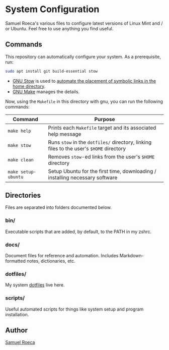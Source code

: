 # System Configuration

Samuel Roeca's various files to configure latest versions of Linux Mint and / or Ubuntu. Feel free to use anything you find useful.

## Commands

This repository can automatically configure your system. As a prerequisite, run:

```bash
sudo apt install git build-essential stow
```

- [GNU Stow](https://www.gnu.org/software/stow/) is used to [automate the placement of symbolic links in the home directory](https://alexpearce.me/2016/02/managing-dotfiles-with-stow/).
- [GNU Make](https://www.gnu.org/software/make/) manages the details.

Now, using the `Makefile` in this directory with gnu, you can run the following commands:

| Command             | Purpose                                                                                 |
| ------------------- | --------------------------------------------------------------------------------------- |
| `make help`         | Prints each `Makefile` target and its associated help message                           |
| `make stow`         | Runs `stow` in the `dotfiles/` directory, linking files to the user's `$HOME` directory |
| `make clean`        | Removes `stow`-ed links from the user's `$HOME` directory                               |
| `make setup-ubuntu` | Setup Ubuntu for the first time, downloading / installing necessary software            |

## Directories

Files are separated into folders documented below.

### bin/

Executable scripts that are added, by default, to the PATH in my zshrc.

### docs/

Document files for reference and automation. Includes Markdown-formatted notes, dictionaries, etc.

### dotfiles/

My system [dotfiles](https://wiki.archlinux.org/index.php/Dotfiles) live here.

### scripts/

Useful automated scripts for things like system setup and program installation.

## Author

[Samuel Roeca](https://samroeca.com/)
